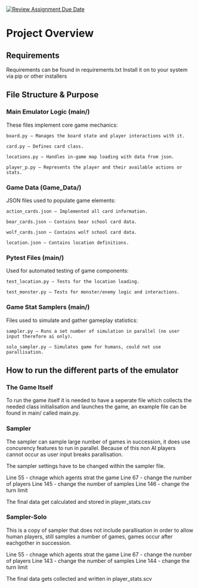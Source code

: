 [![Review Assignment Due Date](https://classroom.github.com/assets/deadline-readme-button-22041afd0340ce965d47ae6ef1cefeee28c7c493a6346c4f15d667ab976d596c.svg)](https://classroom.github.com/a/yfSNuVM-)

# Project Overview

## Requirements
Requirements can be found in requirements.txt Install it on to your system via pip or other installers

## File Structure & Purpose
### Main Emulator Logic (main/)

These files implement core game mechanics:

    board.py – Manages the board state and player interactions with it.

    card.py – Defines card class.

    locations.py – Handles in-game map loading with data from json.

    player_p.py – Represents the player and their available actions or stats.

### Game Data (Game_Data/)

JSON files used to populate game elements:

    action_cards.json – Implemented all card information.

    bear_cards.json – Contains bear school card data.

    wolf_cards.json – Contains wolf school card data.

    location.json – Contains location definitions.

### Pytest Files (main/)

Used for automated testing of game components:

    test_location.py – Tests for the location loading.

    test_monster.py – Tests for monster/enemy logic and interactions.

### Game Stat Samplers (main/)

Files used to simulate and gather gameplay statistics:

    sampler.py – Runs a set number of simulation in parallel (no user input therefore ai only).

    solo_sampler.py – Simulates game for humans, could not use parallisation.

## How to run the different parts of the emulator
### The Game Itself
To run the game itself it is needed to have a seperate file which collects the needed
class initialisation and launches the game, an example file can be found in main/ called main.py.

### Sampler
The sampler can sample large number of games in succession, it does use concurency features to run
in parallel. Because of this non AI players cannot occur as user input breaks parallisation.

The sampler settings have to be changed within the sampler file.

Line 55 - chnage which agents strat the game
Line 67 - change the number of players
Line 145 - change the number of samples
Line 146 - change the turn limit

The final data get calculated and stored in player_stats.csv

### Sampler-Solo
This is a copy of sampler that does not include parallisation in order to allow human players, still samples
a number of games, games occur after eachgother in succession. 

Line 55 - chnage which agents strat the game
Line 67 - change the number of players
Line 143 - change the number of samples
Line 144 - change the turn limit


The final data gets collected and written in
player_stats.scv



